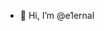 - 👋 Hi, I’m @e1ernal

<!---
e1ernal/e1ernal is a ✨ special ✨ repository because its `README.md` (this file) appears on your GitHub profile.
You can click the Preview link to take a look at your changes.
--->
